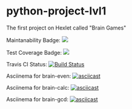 # python-project-lvl1
The first project on Hexlet called "Brain Games"

Maintanability Badge:
<a href="https://codeclimate.com/github/codeclimate/codeclimate/maintainability"><img src="https://api.codeclimate.com/v1/badges/a99a88d28ad37a79dbf6/maintainability" /></a>

Test Coverage Badge:
<a href="https://codeclimate.com/github/codeclimate/codeclimate/test_coverage"><img src="https://api.codeclimate.com/v1/badges/a99a88d28ad37a79dbf6/test_coverage" /></a>

Travis CI Status:
[![Build Status](https://travis-ci.com/ANnick2908/python-project-lvl1.svg?branch=master)](https://travis-ci.com/ANnick2908/python-project-lvl1)

Asciinema for brain-even:
[![asciicast](https://asciinema.org/a/XxgO4PwdUVA1FSOrHayLvOK50.svg)](https://asciinema.org/a/XxgO4PwdUVA1FSOrHayLvOK50)

Asciinema for brain-calc:
[![asciicast](https://asciinema.org/a/5PQlKi8UPemqwlW4aeoBE4cUl.svg)](https://asciinema.org/a/5PQlKi8UPemqwlW4aeoBE4cUl)

Asciinema for brain-gcd:
[![asciicast](https://asciinema.org/a/dYb79RzMM92EihLQOpMv9xpOd.svg)](https://asciinema.org/a/dYb79RzMM92EihLQOpMv9xpOd)
